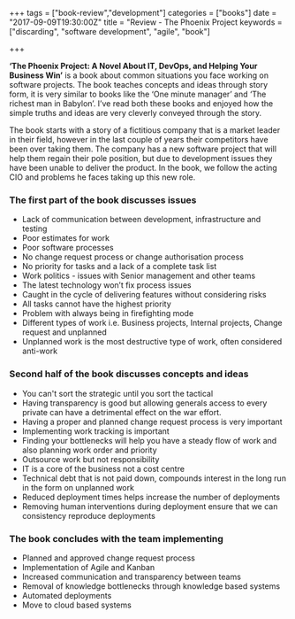 +++
tags = ["book-review","development"]
categories = ["books"]
date = "2017-09-09T19:30:00Z"
title = "Review - The Phoenix Project
keywords = ["discarding", "software development", "agile", "book"]

+++

**‘The Phoenix Project: A Novel About IT, DevOps, and Helping Your Business Win’** is a book about common situations you face working on software projects. The book teaches concepts and ideas through story form, it is very similar to books like the ‘One minute manager’ and ‘The richest man in Babylon’. I’ve read both these books and enjoyed how the simple truths and ideas are very cleverly conveyed through the story.

<!--more-->

The book starts with a story of a fictitious company that is a market leader in their field, however in the last couple of years their competitors have been over taking them. The company has a new software project that will help them regain their pole position, but due to development issues they have been unable to deliver the product. In the book, we follow the acting CIO and problems he faces taking up this new role.

### The first part of the book discusses issues

* Lack of communication between development, infrastructure and testing
* Poor estimates for work
* Poor software processes
* No change request process or change authorisation process
* No priority for tasks and a lack of a complete task list
* Work politics - issues with Senior management and other teams
* The latest technology won’t fix process issues
* Caught in the cycle of delivering features without considering risks
* All tasks cannot have the highest priority
* Problem with always being in firefighting mode
* Different types of work i.e. Business projects, Internal projects, Change request and unplanned
* Unplanned work is the most destructive type of work, often considered anti-work

### Second half of the book discusses concepts and ideas

* You can't sort the strategic until you sort the tactical
* Having transparency is good but allowing generals access to every private can have a detrimental effect on the war effort.
* Having a proper and planned change request process is very important
* Implementing work tracking is important
* Finding your bottlenecks will help you have a steady flow of work and also planning work order and priority
* Outsource work but not responsibility
* IT is a core of the business not a cost centre
* Technical debt that is not paid down, compounds interest in the long run in the form on unplanned work
* Reduced deployment times helps increase the number of deployments
* Removing human interventions during deployment ensure that we can consistency reproduce deployments

### The book concludes with the team implementing

* Planned and approved change request process
* Implementation of Agile and Kanban
* Increased communication and transparency between teams
* Removal of knowledge bottlenecks through knowledge based systems
* Automated deployments
* Move to cloud based systems